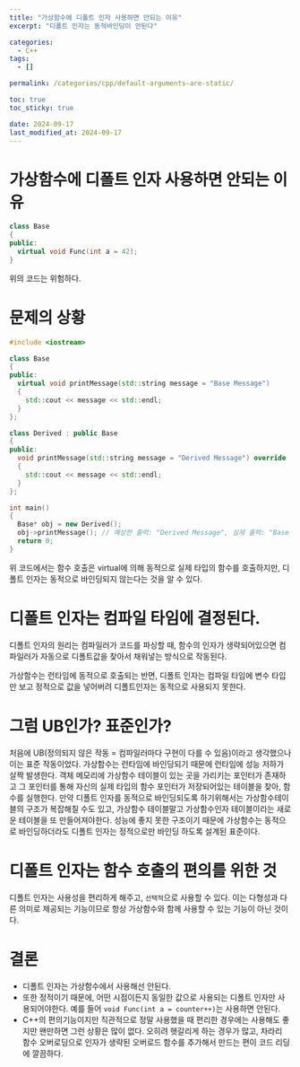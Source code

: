 ```yaml
---
title: "가상함수에 디폴트 인자 사용하면 안되는 이유"
excerpt: "디폴트 인자는 동적바인딩이 안된다"

categories:
  - C++
tags:
  - []

permalink: /categories/cpp/default-arguments-are-static/

toc: true
toc_sticky: true

date: 2024-09-17
last_modified_at: 2024-09-17
---
```


# 가상함수에 디폴트 인자 사용하면 안되는 이유
```cpp
class Base
{
public:
  virtual void Func(int a = 42);
}
```
위의 코드는 위험하다. 

# 문제의 상황
```cpp
#include <iostream>

class Base 
{
public:
  virtual void printMessage(std::string message = "Base Message")
  {
    std::cout << message << std::endl;
  }
};

class Derived : public Base
{
public:
  void printMessage(std::string message = "Derived Message") override
  {
    std::cout << message << std::endl;
  }
};

int main()
{
  Base* obj = new Derived();
  obj->printMessage(); // 예상한 출력: "Derived Message", 실제 출력: "Base Message"
  return 0;
}

```

위 코드에서는 함수 호출은 virtual에 의해 동적으로 실제 타입의 함수를 호출하지만, 디폴트 인자는 동적으로 바인딩되지 않는다는 것을 알 수 있다.

# 디폴트 인자는 컴파일 타임에 결정된다.
디폴트 인자의 원리는 컴파일러가 코드를 파싱할 때, 함수의 인자가 생략되어있으면 컴파일러가 자동으로 디폴트값을 찾아서 채워넣는 방식으로 작동된다.

가상함수는 런타임에 동적으로 호출되는 반면, 디폴트 인자는 컴파일 타임에 변수 타입만 보고 정적으로 값을 넣어버려 디폴트인자는 동적으로 사용되지 못한다.

# 그럼 UB인가? 표준인가?
처음에 UB(정의되지 않은 작동 = 컴파일러마다 구현이 다를 수 있음)이라고 생각했으나 이는 표준 작동이었다. 가상함수는 런타임에 바인딩되기 때문에 런타임에 성능 저하가 살짝 발생한다. 객체 메모리에 가상함수 테이블이 있는 곳을 가리키는 포인터가 존재하고 그 포인터를 통해 자신의 실제 타입의 함수 포인터가 저장되어있는 테이블을 찾아, 함수를 실행한다. 만약 디폴트 인자를 동적으로 바인딩되도록 하기위해서는 가상함수테이블의 구조가 복잡해질 수도 있고, 가상함수 테이블말고 가상함수인자 테이블이라는 새로운 테이블을 또 만들어져야한다. 성능에 좋지 못한 구조이기 때문에 가상함수는 동적으로 바인딩하더라도 디폴트 인자는 정적으로만 바인딩 하도록 설계된 표준이다.

# 디폴트 인자는 함수 호출의 편의를 위한 것
디폴트 인자는 사용성을 편리하게 해주고, ```선택적```으로 사용할 수 있다. 이는 다형성과 다른 의미로 제공되는 기능이므로 항상 가상함수와 함께 사용할 수 있는 기능이 아닌 것이다. 

# 결론
- 디폴트 인자는 가상함수에서 사용해선 안된다.
- 또한 정적이기 때문에, 어떤 시점이든지 동일한 값으로 사용되는 디폴트 인자만 사용되어야한다. 예를 들어 ```void Func(int a = counter++)```는 사용하면 안된다.
- C++의 편의기능이지만 직관적으로 정말 사용했을 때 편리한 경우에는 사용해도 좋지만 왠만하면 그런 상황은 많이 없다. 오히려 헷갈리게 하는 경우가 많고, 차라리 함수 오버로딩으로 인자가 생략된 오버로드 함수를 추가해서 만드는 편이 코드 리딩에 깔끔하다.


